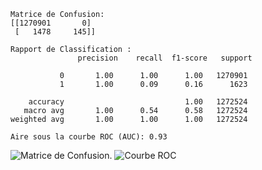 ```
Matrice de Confusion:
[[1270901       0]
 [   1478     145]]

Rapport de Classification :
               precision    recall  f1-score   support

           0       1.00      1.00      1.00   1270901
           1       1.00      0.09      0.16      1623

    accuracy                           1.00   1272524
   macro avg       1.00      0.54      0.58   1272524
weighted avg       1.00      1.00      1.00   1272524

Aire sous la courbe ROC (AUC): 0.93
```
![Matrice de Confusion.](https://github.com/SebastienCherki/G2_P5-ML/blob/main/Mod%C3%A8le/RidgeRegression/Matrice%20de%20Confusion.png)
![Courbe ROC](https://github.com/SebastienCherki/G2_P5-ML/blob/main/Mod%C3%A8le/RidgeRegression/ROC.png)
